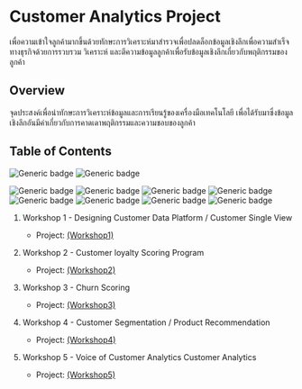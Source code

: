 # Customer Analytics Project
เพื่อความเข้าใจลูกค้ามากขึ้นด้วยทักษะการวิเคราะห์มาสำรวจเพื่อปลดล็อกข้อมูลเชิงลึกเพื่อความสำเร็จทางธุรกิจด้วยการรวบรวม วิเคราะห์ และตีความข้อมูลลูกค้าเพื่อรับข้อมูลเชิงลึกเกี่ยวกับพฤติกรรมของลูกค้า
## Overview
จุดประสงค์เพื่อนำทักษะการวิเคราะห์ข้อมูลและการเรียนรู้ของเครื่องมือเทคโนโลยี เพื่อได้รับมาซึ่งข้อมูลเชิงลึกอันมีค่าเกี่ยวกับการคาดเดาพฤติกรรมและความชอบของลูกค้า 


## Table of Contents
![Generic badge](https://img.shields.io/badge/SQL-blue)
![Generic badge](https://img.shields.io/badge/Python-orange)

![Generic badge](https://img.shields.io/badge/Random_Forest-lightgray)
![Generic badge](https://img.shields.io/badge/Modelling-DE3163)
![Generic badge](https://img.shields.io/badge/Clustering-fuchsia)
![Generic badge](https://img.shields.io/badge/K_Mean-lightgray)
![Generic badge](https://img.shields.io/badge/Collaborative_filtering-lightgray)
![Generic badge](https://img.shields.io/badge/NLP-fuchsia)
![Generic badge](https://img.shields.io/badge/Topic_Modeling-lightgray)
![Generic badge](https://img.shields.io/badge/LDA-lightgray)

1. Workshop 1 - Designing Customer Data Platform / Customer Single View
   - Project: [(Workshop1)](https://github.com/Alongkon128/MADT2-Cus.Analytics/tree/main/Workshop%201)

2. Workshop 2 - Customer loyalty Scoring Program
   - Project: [(Workshop2)](https://github.com/Alongkon128/MADT2-Cus.Analytics/tree/main/Workshop%202)

3. Workshop 3 - Churn Scoring
   - Project: [(Workshop3)](https://github.com/Alongkon128/MADT2-Cus.Analytics/tree/main/Workshop%203)


4. Workshop 4 - Customer Segmentation /  Product Recommendation
   - Project: [(Workshop4)](https://github.com/Alongkon128/MADT2-Cus.Analytics/tree/main/Workshop%204)


5. Workshop 5 - Voice of Customer Analytics Customer Analytics
   - Project: [(Workshop5)](https://github.com/Alongkon128/MADT2-Cus.Analytics/tree/main/Workshop%205)

